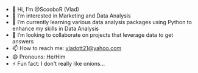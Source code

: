 - 👋 Hi, I’m @ScooboR (Vlad)
- 👀 I’m interested in Marketing and Data Analysis
- 🌱 I’m currently learning various data analysis packages using Python to enhance my skills in Data Analysis
- 💞️ I’m looking to collaborate on projects that leverage data to get answers
- 📫 How to reach me: vladott21@yahoo.com
- 😄 Pronouns: He/Him
- ⚡ Fun fact: I don't really like onions...

<!---
ScooboR/ScooboR is a ✨ special ✨ repository because its `README.md` (this file) appears on your GitHub profile.
You can click the Preview link to take a look at your changes.
--->
